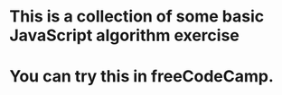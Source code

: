 # This is a collection of some basic JavaScript algorithm exercise

# You can try this in freeCodeCamp.
